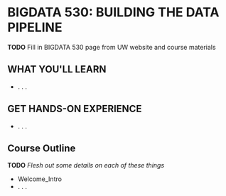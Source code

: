 # BIGDATA 530: BUILDING THE DATA PIPELINE

**TODO** Fill in BIGDATA 530 page from UW website and course materials

## WHAT YOU'LL LEARN

- . . .

## GET HANDS-ON EXPERIENCE

- . . .

## Course Outline

 **TODO** _Flesh out some details on each of these things_

- Welcome_Intro
- . . .
